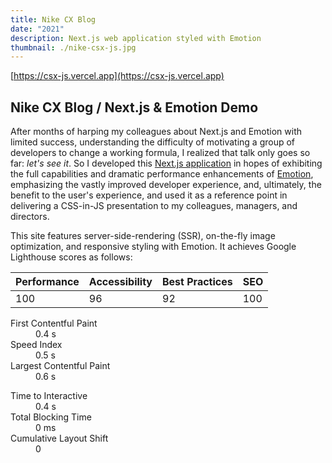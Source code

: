 ```yaml
---
title: Nike CX Blog
date: "2021"
description: Next.js web application styled with Emotion
thumbnail: ./nike-csx-js.jpg
---
```


[https://csx-js.vercel.app](https://csx-js.vercel.app)

## Nike CX Blog / Next.js & Emotion Demo

After months of harping my colleagues about Next.js and Emotion with limited success, understanding the difficulty of motivating a group of developers to change a working formula, I realized that talk only goes so far: *let's see it*. So I developed this [Next.js application](https://csx-js.vercel.app) in hopes of exhibiting the full capabilities and dramatic performance enhancements of [Emotion](https://emotion.sh), emphasizing the vastly improved developer experience, and, ultimately, the benefit to the user's experience, and used it as a reference point in delivering a CSS-in-JS presentation to my colleagues, managers, and directors.

<p>This site features server-side-rendering (SSR), on-the-fly image optimization, and responsive styling with Emotion. It achieves Google Lighthouse scores as follows:</p>

| Performance | Accessibility | Best Practices | SEO |
|---|---|---|---|
| 100 | 96 | 92 | 100 |

<dl>
  <dt>First Contentful Paint</dt>
  <dd>0.4 s</dd>
  <dt>Speed Index</dt>
  <dd>0.5 s</dd>
  <dt>Largest Contentful Paint</dt>
  <dd>0.6 s</dd>
  </dl>
  <dl>
  <dt>Time to Interactive</dt>
  <dd>0.4 s</dd>
  <dt>Total Blocking Time</dt>
  <dd>0 ms</dd>
  <dt>Cumulative Layout Shift</dt>
  <dd>0</dd>
</dl>
